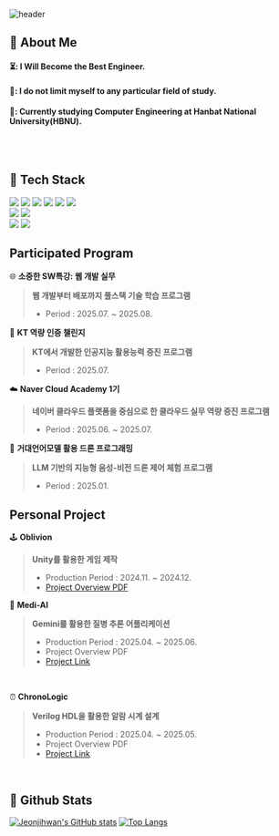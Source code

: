 <!--
**jeonjihwan72/jeonjihwan72** is a ✨ _special_ ✨ repository because its `README.md` (this file) appears on your GitHub profile.

Here are some ideas to get you started:

- 🔭 I’m currently working on ...
- 🌱 I’m currently learning ...
- 👯 I’m looking to collaborate on ...
- 🤔 I’m looking for help with ...
- 💬 Ask me about ...
- 📫 How to reach me: ...
- 😄 Pronouns: ...
- ⚡ Fun fact: ...
-->

<div>
  
  <!--Header-->
  ![header](https://capsule-render.vercel.app/api?type=Blur&color=gradient&height=300&section=header&text=Welcome%20My%20History&fontSize=80)
  
</div>

<div>
  <!--Body-->
  
  ## 👀 About Me
  #### ⏳: I Will Become the Best Engineer.<br/>
  #### 👊: I do not limit myself to any particular field of study.<br/>
  #### 🎒: Currently studying Computer Engineering at Hanbat National University(HBNU).
  <br/>
  <br/>
  
  ## 🧱 Tech Stack
<!--프로그래밍 언어-->
  <!--Python-->
  <img src="https://img.shields.io/badge/Python-3776AB?style=for-the-badge&logo=Python&logoColor=white"/>
  <!--CPP-->
  <img src="	https://img.shields.io/badge/Java-ED8B00?style=for-the-badge&logo=openjdk&logoColor=white"/>
  <!--JAVA-->
  <img src="https://img.shields.io/badge/Java-ED8B00?style=for-the-badge&logo=openjdk&logoColor=white"/>
  <!--HTML5-->
  <img src="https://img.shields.io/badge/HTML5-E34F26?style=for-the-badge&logo=HTML5&logoColor=white"/>
  <!--Verilog HDL-->
  <img src="https://img.shields.io/badge/Verilog-BCC6FF?style=for-the-badge&logo=V&logoColor=white"/>
  <!-- CSS -->
  <img src="https://img.shields.io/badge/CSS-7A43B6?style=for-the-badge&logo=CSS&logoColor=white"/>

  
  <br>
<!--라이브러리-->
  <!--SpringBoot-->
  <img src="https://img.shields.io/badge/SpringBoot-6DB33F?style=for-the-badge&logo=Spring&logoColor=white"/>
  <!--TensorFlow-->
  <img src="https://img.shields.io/badge/TensorFlow-FF6F00?style=for-the-badge&logo=tensorflow&logoColor=white"/>
  <br>
<!--플랫폼-->
  <!--Unity-->
  <img src="https://img.shields.io/badge/Unity-FFFFFF?style=for-the-badge&logo=Unity&logoColor=black"/>
  <!--Android Studio-->
  <img src="https://img.shields.io/badge/Android Studio-3DDC84?style=for-the-badge&logo=AndroidStudio&logoColor=black"/>
  <br/>
</div>
  
## Participated Program

🌐 **소중한 SW특강: 웹 개발 실무**
  > **웹 개발부터 배포까지 풀스택 기술 학습 프로그램**
  > - Period : 2025.07. ~ 2025.08.

🤖 **KT 역량 인증 챌린지**
  > **KT에서 개발한 인공지능 활용능력 증진 프로그램**
  > - Period : 2025.07.

☁️ **Naver Cloud Academy 1기**
  > **네이버 클라우드 플랫폼을 중심으로 한 클라우드 실무 역량 증진 프로그램**
  > - Period : 2025.06. ~ 2025.07.

🚁 **거대언어모델 활용 드론 프로그래밍** 
  > **LLM 기반의 지능형 음성-비전 드론 제어 체험 프로그램**
  > - Period : 2025.01. 


## Personal Project </br>

🕹️ **Oblivion**
  > **Unity를 활용한 게임 제작**
  > - Production Period : 2024.11. ~ 2024.12.
  > - [Project Overview PDF](https://github.com/jeonjihwan72/StorageRepository/raw/main/pdf/oblivion.pdf)

💊 **Medi-AI** 
  > **Gemini를 활용한 질병 추론 어플리케이션**
  > - Production Period : 2025.04. ~ 2025.06.
  > - Project Overview PDF 
  > - [Project Link](https://github.com/jeonjihwan72/Medi-AI-Project.git)
</br>

⏰ **ChronoLogic**
  > **Verilog HDL을 활용한 알람 시계 설계**
  > - Production Period : 2025.04. ~ 2025.05.
  > - Project Overview PDF
  > - [Project Link](https://github.com/jeonjihwan72/ChronoLogic.git)

</br>  
<div>
  
  ## 🤔 Github Stats
  [![Jeonjihwan's GitHub stats](https://github-readme-stats.vercel.app/api?username=jeonjihwan72)](https://github.com/jeonjihwan72/github-readme-stats)
  [![Top Langs](https://github-readme-stats.vercel.app/api/top-langs/?username=jeonjihwan72)](https://github.com/jeonjihwan72/github-readme-stats)
  <br/>
  
</div>

